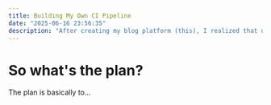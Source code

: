 ```yaml
---
title: Building My Own CI Pipeline
date: "2025-06-16 23:56:35"
description: "After creating my blog platform (this), I realized that updating it involved too many manual steps (basically slavery): I had push the my source code to Git, build the Gatsby project locally, log into my hosting service, and manually copy the updated build files into the document root of my site. All of that, just to publish a blog post. I clearly needed a better workflow (or else I'll get too lazy). Could this whole process be automated into a single step? Yes, and thats what exactly what CD is for.."
---
```


# So what's the plan?
The plan is basically to...
